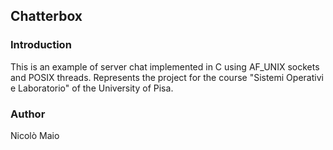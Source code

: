 ## Chatterbox

### Introduction
This is an example of server chat implemented in C using AF_UNIX sockets and POSIX threads. 
Represents the project for the course "Sistemi Operativi e Laboratorio" of the University of Pisa.

### Author
Nicolò Maio
